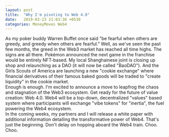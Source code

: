 ```yaml
---
layout: post
title:  "Why I'm pivoting to Web 4.0"
date:   2019-03-23 21:03:36 +0530
categories: MoneyMoves Web4
---
```

As my poker buddy Warren Buffet once said "be fearful when others are greedy, and greedy when others are fearful.” Well, as we've seen the past few months, the greed in the Web3 market has reached all time highs. The signs are all there. Pokémon announced the next game in the franchise would be entirely NFT-based. My local Shanghainese joint is closing up shop and relaunching as a DAO (it will now be called "BaoDAO"). And the Girls Scouts of America are launching a new "cookie exchange" where financial derivatives of their famous baked goods will be traded to "create liquidity" in the cookie market.  
Enough is enough. I'm excited to announce a move to leapfrog the chaos and stagnation of the Web3 ecosystem. Get ready for the future of value creation: Web 4.0. Web4 will be a top-down, decentralized "values" based system where participants will exchange "vibe tokens" for "inertia", the fuel powering the Web4 ecosystem.  
In the coming weeks, my partners and I will release a white paper with additional information detailing the transformative power of Web4. That's just the beginning. Don't delay on hopping aboard the Web4 train. Choo. Choo.
